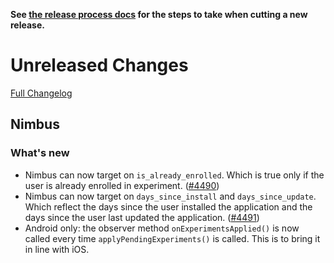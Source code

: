 **See [the release process docs](docs/howtos/cut-a-new-release.md) for the steps to take when cutting a new release.**

# Unreleased Changes

[Full Changelog](https://github.com/mozilla/application-services/compare/v85.2.0...main)

<!-- WARNING: New entries should be added below this comment to ensure the `./automation/prepare-release.py` script works as expected.

Use the template below to make assigning a version number during the release cutting process easier.

## [Component Name]

### ⚠️ Breaking Changes ⚠️
  - Description of the change with a link to the pull request ([#0000](https://github.com/mozilla/application-services/pull/0000))
### What's Changed
  - Description of the change with a link to the pull request ([#0000](https://github.com/mozilla/application-services/pull/0000))
### What's New
  - Description of the change with a link to the pull request ([#0000](https://github.com/mozilla/application-services/pull/0000))

-->
## Nimbus

### What's new

- Nimbus can now target on `is_already_enrolled`. Which is true only if the user is already enrolled in experiment. ([#4490](https://github.com/mozilla/application-services/pull/4490))
- Nimbus can now target on `days_since_install` and `days_since_update`. Which reflect the days since the user installed the application and the days since the user last updated the application. ([#4491](https://github.com/mozilla/application-services/pull/4491))
- Android only: the observer method `onExperimentsApplied()` is now called every time `applyPendingExperiments()` is called. This is to bring it in line with iOS.
